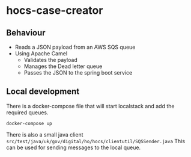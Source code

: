 # hocs-case-creator

## Behaviour

- Reads a JSON payload from an AWS SQS queue
- Using Apache Camel
    - Validates the payload
    - Manages the Dead letter queue
    - Passes the JSON to the spring boot service

## Local development

There is a docker-compose file that will start localstack and add the required queues.

````
docker-compose up
````

There is also a small java client ``src/test/java/uk/gov/digital/ho/hocs/clientutil/SQSSender.java``
This can be used for sending messages to the local queue.
